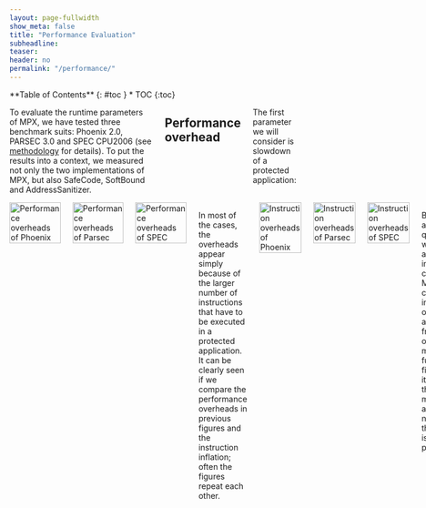 ```yaml
---
layout: page-fullwidth
show_meta: false
title: "Performance Evaluation"
subheadline:
teaser:
header: no
permalink: "/performance/"
---
```


<div class="row">
<div class="medium-4 medium-push-8 columns" markdown="1">
<div class="panel radius" markdown="1">
**Table of Contents**
{: #toc }
*  TOC
{:toc}
</div>
</div><!-- /.medium-4.columns -->

<div class="medium-8 medium-pull-4 columns" markdown="1">

To evaluate the runtime parameters of MPX, we have tested three benchmark suits: Phoenix 2.0, PARSEC 3.0 and SPEC CPU2006 (see [methodology](/methodology#benchmarks) for details).
To put the results into a context, we measured not only the two implementations of MPX, but also SafeCode, SoftBound and AddressSanitizer.

## Performance overhead

The first parameter we will consider is slowdown of a protected application:

</div><!-- /.medium-8.columns -->
<div class="medium-12 medium-pull-12 columns" markdown="1">

<img class="t20" width="100%" src="{{ site.urlimg }}phoenix_perf.jpg" alt="Performance overheads of Phoenix">
<img class="t20" width="100%" src="{{ site.urlimg }}parsec_perf.jpg" alt="Performance overheads of Parsec">
<img class="t20" width="100%" src="{{ site.urlimg }}spec_perf.jpg" alt="Performance overheads of SPEC">

In most of the cases, the overheads appear simply because of the larger number of instructions that have to be executed in a protected application.
It can be clearly seen if we compare the performance overheads in previous figures and the instruction inflation; often the figures repeat each other.

<img class="t20" width="100%" src="{{ site.urlimg }}phoenix_instr.jpg" alt="Instruction overheads of Phoenix">
<img class="t20" width="100%" src="{{ site.urlimg }}parsec_instr.jpg" alt="Instruction overheads of Parsec">
<img class="t20" width="100%" src="{{ site.urlimg }}spec_instr.jpg" alt="Instruction overheads of SPEC">

But it raises another question: where do the additional instructions come from?
Mainly, they come from instrumentation of memory accesses and from wrappers on memory management functions.
Next figures prove it: the higher is the portion of memory accesses in the native version, the more code is required to protect it.

<img class="t20" width="100%" src="{{ site.urlimg }}phoenix_native_mem_access.jpg" alt="Native memory accesses of Phoenix">
<img class="t20" width="100%" src="{{ site.urlimg }}parsec_native_mem_access.jpg" alt="Native memory accesses of Parsec">
<img class="t20" width="100%" src="{{ site.urlimg }}spec_native_mem_access.jpg" alt="Native memory accesses of SPEC">

In MPX-protected applications, instruction overhead may also come from management of Bounds Tables.
Since it is performed by OS, it increases the number of executed instruction in kernel.
On our [microbenchmarks](/microbenchmarks#os) we shown that it may cause a slowdown of more than 100%. 
Nevertheless, in real applications, this factor does not seem to have a noticeable impact.
Even those applications that have to create hundreds of BTs (fluidanimate, canneal, dedup), get a minor slowdown in comparison to other factors. 

Instruction overhead is not the sole parameter that influences performance.
In the case of MPX, the second most important factor is the type of instructions that are used in instrumentation.
In particular, storing (bndstx) and loading (bndldx) bounds require two-level address translation, which is a very expensive operation and it can break cache locality.
To prove it, we measured the shares of MPX instructions in the total number of instructions of each application:

<img class="t20" width="100%" src="{{ site.urlimg }}phoenix_mpxcount.jpg" alt="MPX instructions of Phoenix">
<img class="t20" width="100%" src="{{ site.urlimg }}parsec_mpxcount.jpg" alt="MPX instructions of Parsec">
<img class="t20" width="100%" src="{{ site.urlimg }}spec_mpxcount.jpg" alt="MPX instructions of SPEC">

We can see the direct correlation between these two instructions and lower IPC levels.
For example, when Matrix Multiply is protected with ICC, the protection almost exclusively consists of bounds checks and, accordingly, there is a direct mapping between instruction and performance overheads. 
However, since the GCC version is less optimized and it has to use bounds loading, its performance overhead is higher.

ICC-protected Word Count may seem to be a counterexample to this rule because it has many bound loads and stores, and at the same time, the slowdown is smaller than the instruction overhead. 
To understand this behavior, we will look at the cache locality of the benchmarks:

<img class="t20" width="100%" src="{{ site.urlimg }}phoenix_cache.jpg" alt="Cache behavior of Phoenix">
<img class="t20" width="100%" src="{{ site.urlimg }}parsec_cache.jpg" alt="Cache behavior of Parsec">
<img class="t20" width="100%" src="{{ site.urlimg }}spec_cache.jpg" alt="Cache behavior of SPEC">

It appears that native version of Word Count has a significant number of L1 and L2 cache misses.
They have very high performance cost and therefore, can mask the overhead of memory protection. 

When compared to other approaches, MPX shows much better results than both SoftBound and SafeCode.
And it is no wonder---they are both implemented purely in software, when MPX has additional support from hardware.
Nevertheless, AddressSanitizer proves to be a worthy competitor, with better performance than GCC MPX and comparable to ICC MPX.
But as we will see later, it comes with a price of lower security guaranties.

## Memory consumption

The memory overhead measurements are presented in the next figures:

<img class="t20" width="100%" src="{{ site.urlimg }}phoenix_mem.jpg" alt="Memory consumption overheads of Phoenix">
<img class="t20" width="100%" src="{{ site.urlimg }}parsec_mem.jpg"  alt="Memory consumption overheads of Parsec">
<img class="t20" width="100%" src="{{ site.urlimg }}spec_mem.jpg"    alt="Memory consumption overheads of SPEC">

On average, MPX requires 53 % more memory in the ICC version and 154 % in the GCC.
It is a significant improvement over AddressSanitizer and it comes from two-level address translation scheme.
AddressSanitizer creates a ``shadow zone'' that is directly mapped to the main memory and therefore, can be quite big.
On the other hand, MPX has an intermediary Bounds Directory that trades lower memory consumption for longer assess time.

## MPX features

MPX has two main features that influence both performance and security guaranties: bounds narrowing and only-write protection.
When *bounds narrowing* is applied, each field of an object has its own bounds.
It allows to detect overflows not only between objects, but also between fields inside a single object.
Correspondingly, when this feature increases security level, but may harm performance.
_Only write protection_, on the other side, improves performance by disabling checks on memory reads.

The comparison of these features is presented in next two sets of figures.

Firstly, influence on performance:

<img class="t20" width="100%" src="{{ site.urlimg }}phoenix_mpx_feature_perf.jpg" alt="Performance overheads of Phoenix">
<img class="t20" width="100%" src="{{ site.urlimg }}parsec_mpx_feature_perf.jpg" alt="Performance overheads of Parsec">
<img class="t20" width="100%" src="{{ site.urlimg }}spec_mpx_feature_perf.jpg" alt="Performance overheads of SPEC">

Secondly, influence on memory consumption:

<img class="t20" width="100%" src="{{ site.urlimg }}phoenix_mpx_feature_mem.jpg" alt="Memory consumption overheads of Phoenix">
<img class="t20" width="100%" src="{{ site.urlimg }}parsec_mpx_feature_mem.jpg"  alt="Memory consumption overheads of Parsec">
<img class="t20" width="100%" src="{{ site.urlimg }}spec_mpx_feature_mem.jpg"    alt="Memory consumption overheads of SPEC">

As we can see, bounds narrowing has very small impact on performance because it does not change the number of checks.
At the same time, it may increase memory consumption because it has to keep more bounds.
Only write checking has the opposite effect - having to instrument less code reduces the slowdown but barely has any impact on memory consumption.

## Multithreading

To evaluate the influence of multithreading, we measured and compared execution times of all benchmarks on 2 and 8 threads.
The approach for enabling multithreading was different for different benchmark suites: for Phoenix it was enough to set a corresponding compilation flag; Parsec required an alternative version of the source code (supplied with the suite).
SPEC does not have a multithreaded version at all.
Moreover, both SoftBound and SafeCode are not thread-safe and therefore were excluded from measurements.

Our results are presented in the following figures:

<img class="t20" width="100%" src="{{ site.urlimg }}phoenix_multi.jpg" alt="Multithreading (Phoenix)">
<img class="t20" width="100%" src="{{ site.urlimg }}parsec_multi.jpg"  alt="Multithreading (Parsec)">

As we can see, the difference is minimal.
For MPX, it is caused by the absence of multithreading support, which means that no additional code is executed in parallel versions.
The results of AddressSanitizer are similar because it does not require explicit synchronization---it is thread-safe by design.

## Experiments with varying input sizes 

### Performance

<img class="t20" width="100%" src="{{ site.urlimg }}phoenix_var_input_perf.jpg" alt="Varying inputs - performance (Phoenix)">
<img class="t20" width="100%" src="{{ site.urlimg }}parsec_var_input_perf.jpg"  alt="Varying inputs - performance (Parsec)">
<img class="t20" width="100%" src="{{ site.urlimg }}spec_var_input_perf.jpg"    alt="Varying inputs - performance (SPEC)">

### Memory consumption

<img class="t20" width="100%" src="{{ site.urlimg }}phoenix_var_input_mem.jpg" alt="Varying inputs - memory (Phoenix)">
<img class="t20" width="100%" src="{{ site.urlimg }}parsec_var_input_mem.jpg"  alt="Varying inputs - memory (Parsec)">
<img class="t20" width="100%" src="{{ site.urlimg }}spec_var_input_mem.jpg"    alt="Varying inputs - memory (SPEC)">

## Other statistics

This data was removed from the main paper since it does not add more information to the existing discussion. 
Nevertheless, we leave it here for the sake of completeness.

**Branch instructions and TLB locality**

<img class="t20" width="100%" src="{{ site.urlimg }}phoenix_misc_stat.jpg" alt="Branches and TLB (Phoenix)">
<img class="t20" width="100%" src="{{ site.urlimg }}parsec_misc_stat.jpg"  alt="Branches and TLB (Parsec)">
<img class="t20" width="100%" src="{{ site.urlimg }}spec_misc_stat.jpg"    alt="Branches and TLB (SPEC)">